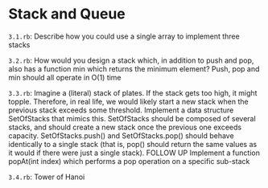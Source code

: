 # Stack and Queue

`3.1.rb`: Describe how you could use a single array to implement three stacks

`3.2.rb`: How would you design a stack which, in addition to push and pop, also has a function
min which returns the minimum element? Push, pop and min should all operate in
O(1) time

`3.3.rb`: Imagine a (literal) stack of plates. If the stack gets too high, it might topple. Therefore, in real life, we would likely start a new stack when the previous stack exceeds
some threshold. Implement a data structure SetOfStacks that mimics this. SetOfStacks should be composed of several stacks, and should create a new stack once
the previous one exceeds capacity. SetOfStacks.push() and SetOfStacks.pop() should
behave identically to a single stack (that is, pop() should return the same values as it
would if there were just a single stack).
FOLLOW UP
Implement a function popAt(int index) which performs a pop operation on a specific
sub-stack

`3.4.rb`: Tower of Hanoi
